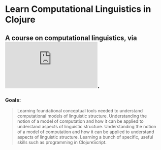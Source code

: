 # Learn Computational Linguistics in Clojure


## A course on computational linguistics, via ![Foundations of Computational Linguistics](https://foundations-computational-linguistics.github.io/chapters/01-Introduction.html).

### Goals:
> Learning foundational conceptual tools needed to understand computational models of linguistic structure.
> Understanding the notion of a model of computation and how it can be applied to understand aspects of linguistic structure.
> Understanding the notion of a model of computation and how it can be applied to understand aspects of linguistic structure.
> Learning a bunch of specific, useful skills such as programming in ClojureScript.